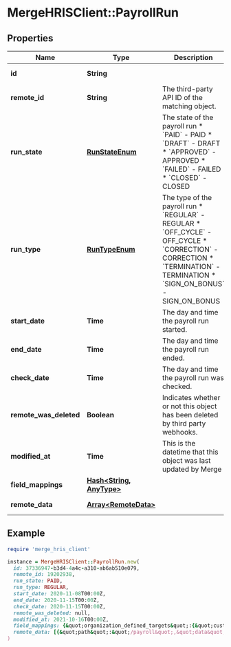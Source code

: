 # MergeHRISClient::PayrollRun

## Properties

| Name | Type | Description | Notes |
| ---- | ---- | ----------- | ----- |
| **id** | **String** |  | [optional][readonly] |
| **remote_id** | **String** | The third-party API ID of the matching object. | [optional] |
| **run_state** | [**RunStateEnum**](RunStateEnum.md) | The state of the payroll run  * &#x60;PAID&#x60; - PAID * &#x60;DRAFT&#x60; - DRAFT * &#x60;APPROVED&#x60; - APPROVED * &#x60;FAILED&#x60; - FAILED * &#x60;CLOSED&#x60; - CLOSED | [optional] |
| **run_type** | [**RunTypeEnum**](RunTypeEnum.md) | The type of the payroll run  * &#x60;REGULAR&#x60; - REGULAR * &#x60;OFF_CYCLE&#x60; - OFF_CYCLE * &#x60;CORRECTION&#x60; - CORRECTION * &#x60;TERMINATION&#x60; - TERMINATION * &#x60;SIGN_ON_BONUS&#x60; - SIGN_ON_BONUS | [optional] |
| **start_date** | **Time** | The day and time the payroll run started. | [optional] |
| **end_date** | **Time** | The day and time the payroll run ended. | [optional] |
| **check_date** | **Time** | The day and time the payroll run was checked. | [optional] |
| **remote_was_deleted** | **Boolean** | Indicates whether or not this object has been deleted by third party webhooks. | [optional][readonly] |
| **modified_at** | **Time** | This is the datetime that this object was last updated by Merge | [optional][readonly] |
| **field_mappings** | [**Hash&lt;String, AnyType&gt;**](AnyType.md) |  | [optional][readonly] |
| **remote_data** | [**Array&lt;RemoteData&gt;**](RemoteData.md) |  | [optional][readonly] |

## Example

```ruby
require 'merge_hris_client'

instance = MergeHRISClient::PayrollRun.new(
  id: 37336947-b3d4-4a4c-a310-ab6ab510e079,
  remote_id: 19202938,
  run_state: PAID,
  run_type: REGULAR,
  start_date: 2020-11-08T00:00Z,
  end_date: 2020-11-15T00:00Z,
  check_date: 2020-11-15T00:00Z,
  remote_was_deleted: null,
  modified_at: 2021-10-16T00:00Z,
  field_mappings: {&quot;organization_defined_targets&quot;:{&quot;custom_key&quot;:&quot;custom_value&quot;},&quot;linked_account_defined_targets&quot;:{&quot;custom_key&quot;:&quot;custom_value&quot;}},
  remote_data: [{&quot;path&quot;:&quot;/payroll&quot;,&quot;data&quot;:[&quot;Varies by platform&quot;]}]
)
```

